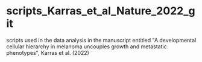# scripts_Karras_et_al_Nature_2022_git
 scripts used in the data analysis in the manuscript entitled "A developmental cellular hierarchy in melanoma uncouples growth and metastatic phenotypes", Karras et al. (2022)

